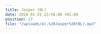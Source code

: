 ```yaml
---
title: Jasper (NL)
date: 2018-01-31 13:56:00 +01:00
position: 17
file: "/uploads/4).%20Jasper%20(NL).mp3"
---
```


